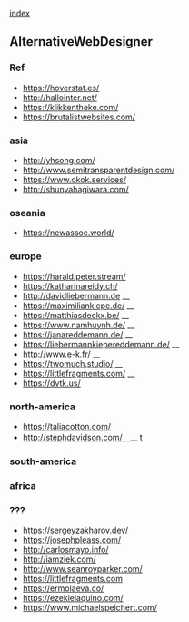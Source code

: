 [index](https://github.com/kitasenjudesign/bookmarks/blob/master/README.md)

## AlternativeWebDesigner

### Ref

* https://hoverstat.es/
* http://hallointer.net/
* https://klikkentheke.com/
* https://brutalistwebsites.com/


### asia

* http://yhsong.com/
* http://www.semitransparentdesign.com/ 
* https://www.okok.services/
* http://shunyahagiwara.com/

### oseania

* https://newassoc.world/

### europe

* https://harald.peter.stream/
* https://katharinareidy.ch/
* http://davidliebermann.de __
* https://maximiliankiepe.de/ __
* https://matthiasdeckx.be/ __
* https://www.namhuynh.de/  __
* https://janareddemann.de/ __
* https://liebermannkiepereddemann.de/ __
* http://www.e-k.fr/ __
* https://twomuch.studio/ __
* https://littlefragments.com/ __
* https://dvtk.us/



### north-america

* https://taliacotton.com/
* http://stephdavidson.com/　__ [t](https://twitter.com/stephcd)


### south-america

### africa

### ???

* https://sergeyzakharov.dev/
* https://josephpleass.com/
* http://carlosmayo.info/
* http://iamziek.com/ 
* http://www.seanroyparker.com/ 
* https://littlefragments.com 
* https://ermolaeva.co/
* https://ezekielaquino.com/
* https://www.michaelspeichert.com/




